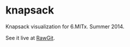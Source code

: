 knapsack
========

Knapsack visualization for 6.MITx. Summer 2014.


See it live at [RawGit](https://rawgit.com/csvoss/knapsack/master/knapsack.html).
